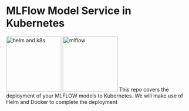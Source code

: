 # MLFlow Model Service in Kubernetes
<img src="https://res.cloudinary.com/practicaldev/image/fetch/s--qDyZSKeq--/c_limit%2Cf_auto%2Cfl_progressive%2Cq_auto%2Cw_880/https://cdn-images-1.medium.com/max/960/1*vYjNPycxLPi6nv7fDPoBwQ.png" alt="helm and k8s" width="150"/>
<img src="https://res.cloudinary.com/practicaldev/image/fetch/s--qDyZSKeq--/c_limit%2Cf_auto%2Cfl_progressive%2Cq_auto%2Cw_880/https://cdn-images-1.medium.com/max/960/1*vYjNPycxLPi6nv7fDPoBwQ.png](https://d15shllkswkct0.cloudfront.net/wp-content/blogs.dir/1/files/2018/09/MLflow-logo-768x435.png" alt="mlflow" width="150"/>
This repo covers the deployment of your MLFLOW models to Kubernetes. We will make use of Helm and Docker to complete the deployment
